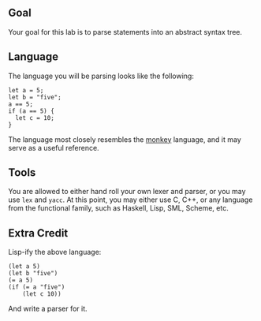 ## Goal

Your goal for this lab is to parse statements into an abstract syntax tree.

## Language

The language you will be parsing looks like the following:

```
let a = 5;
let b = "five";
a == 5;
if (a == 5) {
  let c = 10;
}
```

The language most closely resembles the [monkey](https://monkeylang.org/) language, and it may serve as a useful reference.


## Tools

You are allowed to either hand roll your own lexer and parser, or you may use `lex` and `yacc`.
At this point, you may either use C, C++, or any language from the functional family, such as Haskell, Lisp, SML, Scheme, etc.


## Extra Credit

Lisp-ify the above language:

```
(let a 5)
(let b "five")
(= a 5)
(if (= a "five")
    (let c 10))
```

And write a parser for it.



